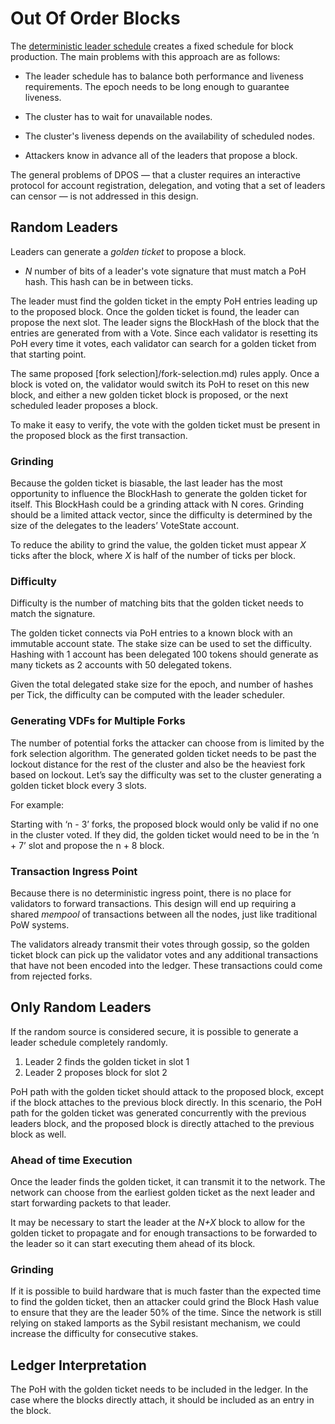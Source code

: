 # Out Of Order Blocks

The [deterministic leader schedule](../tree/master/book/src/leader-rotation.md)
creates a fixed schedule for block production.  The main problems with this
approach are as follows:

* The leader schedule has to balance both performance and liveness requirements.
The epoch needs to be long enough to guarantee liveness.

* The cluster has to wait for unavailable nodes.

* The cluster's liveness depends on the availability of scheduled nodes.

* Attackers know in advance all of the leaders that propose a block.

The general problems of DPOS — that a cluster requires an interactive protocol
for account registration, delegation, and voting that a set of leaders can
censor — is not addressed in this design.

## Random Leaders

Leaders can generate a *golden ticket* to propose a block.

* *N* number of bits of a leader's vote signature that must match a PoH hash.
This hash can be in between ticks.

The leader must find the golden ticket in the empty PoH entries leading up to
the proposed block.  Once the golden ticket is found, the leader can propose the
next slot.  The leader signs the BlockHash of the block that the entries are
generated from with a Vote.  Since each validator is resetting its PoH every
time it votes, each validator can search for a golden ticket from that starting
point.

The same proposed [fork selection]/fork-selection.md) rules apply.  Once a block
is voted on, the validator would switch its PoH to reset on this new block, and
either a new golden ticket block is proposed, or the next scheduled leader
proposes a block.

To make it easy to verify, the vote with the golden ticket must be present in
the proposed block as the first transaction.

### Grinding

Because the golden ticket is biasable, the last leader has the most opportunity
to influence the BlockHash to generate the golden ticket for itself.  This
BlockHash could be a grinding attack with N cores.  Grinding should be a limited
attack vector, since the difficulty is determined by the size of the delegates
to the leaders’ VoteState account.

To reduce the ability to grind the value, the golden ticket must appear *X*
ticks after the block, where *X* is half of the number of ticks per block.

### Difficulty

Difficulty is the number of matching bits that the golden ticket needs to match
the signature.

The golden ticket connects via PoH entries to a known block with an immutable
account state.  The stake size can be used to set the difficulty.  Hashing with
1 account has been delegated 100 tokens should generate as many tickets as 2
accounts with 50 delegated tokens.

Given the total delegated stake size for the epoch, and number of hashes per
Tick, the difficulty can be computed with the leader scheduler.

### Generating VDFs for Multiple Forks

The number of potential forks the attacker can choose from is limited by
the fork selection algorithm.  The generated golden ticket needs to be past the
lockout distance for the rest of the cluster and also be the heaviest fork
based on lockout.  Let’s say the difficulty was set to the cluster generating a
golden ticket block every 3 slots.

For example:

Starting with ‘n - 3’ forks, the proposed block would only be valid if no one in
the cluster voted.  If they did, the golden ticket would need to be in the ‘n +
7’ slot and propose the n + 8 block.

### Transaction Ingress Point

Because there is no deterministic ingress point, there is no place for
validators to forward transactions.  This design will end up requiring a shared
*mempool* of transactions between all the nodes, just like traditional PoW
systems.

The validators already transmit their votes through gossip, so the golden ticket
block can pick up the validator votes and any additional transactions that have
not been encoded into the ledger.  These transactions could come from rejected
forks.

## Only Random Leaders

If the random source is considered secure, it is possible to generate a leader
schedule completely randomly.

1. Leader 2 finds the golden ticket in slot 1
2. Leader 2 proposes block for slot 2

PoH path with the golden ticket should attack to the proposed block, except if
the block attaches to the previous block directly. In this scenario, the PoH
path for the golden ticket was generated concurrently with the previous leaders
block, and the proposed block is directly attached to the previous block as
well.

### Ahead of time Execution

Once the leader finds the golden ticket, it can transmit it to the network.  The
network can choose from the earliest golden ticket as the next leader and start
forwarding packets to that leader.

It may be necessary to start the leader at the *N+X* block to allow for the
golden ticket to propagate and for enough transactions to be forwarded to the
leader so it can start executing them ahead of its block.

### Grinding

If it is possible to build hardware that is much faster than the expected time
to find the golden ticket, then an attacker could grind the Block Hash value to
ensure that they are the leader 50% of the time.  Since the network is still
relying on staked lamports as the Sybil resistant mechanism, we could increase
the difficulty for consecutive stakes.

## Ledger Interpretation

The PoH with the golden ticket needs to be included in the ledger.  In the case
where the blocks directly attach, it should be included as an entry in the
block.

